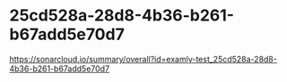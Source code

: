 # 25cd528a-28d8-4b36-b261-b67add5e70d7
https://sonarcloud.io/summary/overall?id=examly-test_25cd528a-28d8-4b36-b261-b67add5e70d7
